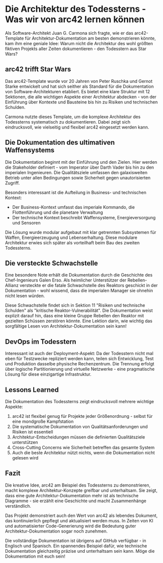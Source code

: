 # Die Architektur des Todessterns - Was wir von arc42 lernen können

Als Software-Architekt Juan G. Carmona sich fragte, wie er das arc42-Template für Architektur-Dokumentation am besten demonstrieren könnte, kam ihm eine geniale Idee: Warum nicht die Architektur des wohl größten fiktiven Projekts aller Zeiten dokumentieren - den Todesstern aus Star Wars?

## arc42 trifft Star Wars

Das arc42-Template wurde vor 20 Jahren von Peter Ruschka und Gernot Starke entwickelt und hat sich seither als Standard für die Dokumentation von Software-Architekturen etabliert. Es bietet eine klare Struktur mit 12 Sektionen, die alle wichtigen Aspekte einer Architektur abdecken - von der Einführung über Kontexte und Bausteine bis hin zu Risiken und technischen Schulden.

Carmona nutzte dieses Template, um die komplexe Architektur des Todessterns systematisch zu dokumentieren. Dabei zeigt sich eindrucksvoll, wie vielseitig und flexibel arc42 eingesetzt werden kann.

## Die Dokumentation des ultimativen Waffensystems 

Die Dokumentation beginnt mit der Einführung und den Zielen. Hier werden die Stakeholder definiert - vom Imperator über Darth Vader bis hin zu den imperialen Ingenieuren. Die Qualitätsziele umfassen den galaxisweiten Betrieb unter allen Bedingungen sowie Sicherheit gegen unautorisierten Zugriff.

Besonders interessant ist die Aufteilung in Business- und technischen Kontext:

- Der Business-Kontext umfasst das imperiale Kommando, die Flottenführung und die planetare Verwaltung
- Der technische Kontext beschreibt Waffensysteme, Energieversorgung und Sensoren

Die Lösung wurde modular aufgebaut mit klar getrennten Subsystemen für Waffen, Energieerzeugung und Lebenserhaltung. Diese modulare Architektur erwies sich später als vorteilhaft beim Bau des zweiten Todessterns.

## Die versteckte Schwachstelle

Eine besondere Note erhält die Dokumentation durch die Geschichte des Chef-Ingenieurs Galen Erso. Als heimlicher Unterstützer der Rebellen-Allianz versteckte er die fatale Schwachstelle des Reaktors geschickt in der Dokumentation - wohl wissend, dass die imperialen Manager sie ohnehin nicht lesen würden.

Diese Schwachstelle findet sich in Sektion 11 "Risiken und technische Schulden" als "kritische Reaktor-Vulnerabilität". Die Dokumentation weist explizit darauf hin, dass eine kleine Gruppe Rebellen den Reaktor mit gezielten Schüssen zerstören könnte. Eine Lektion darin, wie wichtig das sorgfältige Lesen von Architektur-Dokumentation sein kann!

## DevOps im Todesstern

Interessant ist auch der Deployment-Aspekt: Da der Todesstern nicht mal eben für Testzwecke repliziert werden kann, teilen sich Entwicklung, Test und Produktion dasselbe physische Rechenzentrum. Die Trennung erfolgt über logische Partitionierung und virtuelle Netzwerke - eine pragmatische Lösung für diese einzigartige Infrastruktur.

## Lessons Learned

Die Dokumentation des Todessterns zeigt eindrucksvoll mehrere wichtige Aspekte:

1. arc42 ist flexibel genug für Projekte jeder Größenordnung - selbst für eine mondgroße Kampfstation
2. Die systematische Dokumentation von Qualitätsanforderungen und Risiken ist essentiell
3. Architektur-Entscheidungen müssen die definierten Qualitätsziele unterstützen
4. Cross-Cutting Concerns wie Sicherheit betreffen das gesamte System
5. Auch die beste Architektur nützt nichts, wenn die Dokumentation nicht gelesen wird

## Fazit

Die kreative Idee, arc42 am Beispiel des Todessterns zu demonstrieren, macht komplexe Architektur-Konzepte greifbar und unterhaltsam. Sie zeigt, dass eine gute Architektur-Dokumentation mehr ist als technische Diagramme - sie erzählt eine Geschichte und macht Zusammenhänge verständlich.

Das Projekt demonstriert auch den Wert von arc42 als lebendes Dokument, das kontinuierlich gepflegt und aktualisiert werden muss. In Zeiten von KI und automatisierter Code-Generierung wird die Bedeutung guter Architektur-Dokumentation sogar noch zunehmen.

Die vollständige Dokumentation ist übrigens auf GitHub verfügbar - in Englisch und Spanisch. Ein spannendes Beispiel dafür, wie technische Dokumentation gleichzeitig präzise und unterhaltsam sein kann. Möge die Dokumentation mit euch sein!
